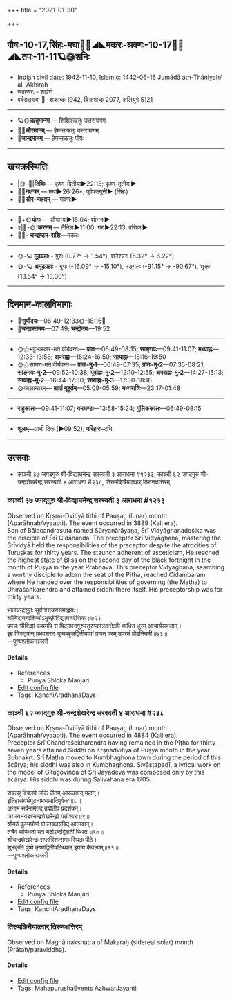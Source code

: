 +++
title = "2021-01-30"

+++
## पौषः-10-17,सिंहः-मघा🌛🌌◢◣मकरः-श्रवणः-10-17🌌🌞◢◣तपः-11-11🪐🌞शनिः
- Indian civil date: 1942-11-10, Islamic: 1442-06-16 Jumādā ath-Thāniyah/ al-ʾĀkhirah
- संवत्सरः - शार्वरी
- वर्षसङ्ख्या 🌛- शकाब्दः 1942, विक्रमाब्दः 2077, कलियुगे 5121
___________________
- 🪐🌞**ऋतुमानम्** — शिशिरऋतुः उत्तरायणम्
- 🌌🌞**सौरमानम्** — हेमन्तऋतुः उत्तरायणम्
- 🌛**चान्द्रमानम्** — हेमन्तऋतुः पौषः
___________________


## खचक्रस्थितिः
- |🌞-🌛|**तिथिः** — कृष्ण-द्वितीया►22:13; कृष्ण-तृतीया►  
- 🌌🌛**नक्षत्रम्** — मघा►26:26*; पूर्वफल्गुनी► (सिंहः)  
- 🌌🌞**सौर-नक्षत्रम्** — श्रवणः►  
___________________
- 🌛+🌞**योगः** — सौभाग्यः►15:04; शोभनः►  
- २|🌛-🌞|**करणम्** — तैतिलः►11:00; गरः►22:13; वणिजः►  
- 🌌🌛- **चन्द्राष्टम-राशिः**—मकरः  
___________________
- 🌞-🪐 **मूढग्रहाः** - गुरुः (0.77° → 1.54°), शनैश्चरः (5.32° → 6.22°)
- 🌞-🪐 **अमूढग्रहाः** - बुधः (-16.09° → -15.10°), मङ्गलः (-91.15° → -90.67°), शुक्रः (13.54° → 13.30°)
___________________


## दिनमान-कालविभागाः
- 🌅**सूर्योदयः**—06:49-12:33🌞️-18:16🌇  
- 🌛**चन्द्रास्तमयः**—07:49; **चन्द्रोदयः**—19:52  
___________________
- 🌞⚝भट्टभास्कर-मते वीर्यवन्तः— **प्रातः**—06:49-08:15; **साङ्गवः**—09:41-11:07; **मध्याह्नः**—12:33-13:58; **अपराह्णः**—15:24-16:50; **सायाह्नः**—18:16-19:50  
- 🌞⚝सायण-मते वीर्यवन्तः— **प्रातः-मु॰1**—06:49-07:35; **प्रातः-मु॰2**—07:35-08:21; **साङ्गवः-मु॰2**—09:52-10:38; **पूर्वाह्णः-मु॰2**—12:10-12:55; **अपराह्णः-मु॰2**—14:27-15:13; **सायाह्नः-मु॰2**—16:44-17:30; **सायाह्नः-मु॰3**—17:30-18:16  
- 🌞कालान्तरम्— **ब्राह्मं मुहूर्तम्**—05:09-05:59; **मध्यरात्रिः**—23:17-01:48  
___________________
- **राहुकालः**—09:41-11:07; **यमघण्टः**—13:58-15:24; **गुलिककालः**—06:49-08:15  
___________________
- **शूलम्**—प्राची दिक् (►09:52); **परिहारः**–दधि  
___________________

## उत्सवाः
- काञ्ची ३७ जगद्गुरु श्री-विद्याघनेन्द्र सरस्वती ३ आराधना #१२३३, काञ्ची ६२ जगद्गुरु श्री-चन्द्रशेखरेन्द्र सरस्वती ४ आराधना #२३८, तिरुमऴिचैयाऴ्वार् तिरुनक्षत्तिरम्
### काञ्ची ३७ जगद्गुरु श्री-विद्याघनेन्द्र सरस्वती ३ आराधना #१२३३

Observed on Kṛṣṇa-Dvitīyā tithi of Pauṣaḥ (lunar) month (Aparāhṇaḥ/vyaapti). The event occurred in 3889 (Kali era).  
Son of Bālacandrasuta named Sūryanārāyaṇa, Śrī Vidyāghanadeśika was the disciple of Śrī Cidānanda. The preceptor Śrī Vidyāghana, mastering the Śrīvidyā held the responsibilities of the preceptor despite the atrocities of Turuṣkas for thirty years. The staunch adherent of asceticism, He reached the highest state of Bliss on the second day of the black fortnight in the month of Puṣya in the year Prabhava. This preceptor Vidyāghana, searching a worthy disciple to adorn the seat of the Pīṭha, reached Cidambaram where He handed over the responsibilities of governing (the Maṭha) to Dhīraśaṅkarendra and attained siddhi there itself. His preceptorship was for thirty years.

भालचन्द्रसुतः सूर्यनारायणसमाह्वयः।  
श्रीचिदानन्दशिष्योऽभूच्छ्रीविद्याघनदेशिकः॥७२॥  
प्रपन्नः श्रीविद्यां कथमपि स विद्याघनगुरुस्तुरुष्काक्रान्तेऽपि व्यधित धुरम् आचार्यसहजाम्।  
इह त्रिंशद्वर्षान् प्रभवशरदः पुष्यबहुलद्वितीयायां प्रापत् परम् उपरमं प्रौढनियमी॥७३॥  
—पुण्यश्लोकमञ्जरी



#### Details
- References
  - Punya Shloka Manjari
- [Edit config file](https://github.com/jyotisham/adyatithi/tree/master/mahApuruSha/kAnchI-maTha/lunar_month/tithi/10/17/kAJcI%2037%20jagadguru%20zrI~vidyAghanEndra%20sarasvatI%203%20ArAdhanA.toml)
- Tags: KanchiAradhanaDays


### काञ्ची ६२ जगद्गुरु श्री-चन्द्रशेखरेन्द्र सरस्वती ४ आराधना #२३८

Observed on Kṛṣṇa-Dvitīyā tithi of Pauṣaḥ (lunar) month (Aparāhṇaḥ/vyaapti). The event occurred in 4884 (Kali era).  
Preceptor Śrī Chandraśekharendra having remained in the Pīṭha for thirty-seven years attained Siddhi on Kṛṣṇadvitīya of Puṣya month in the year Subhakṛt. Śrī Maṭha moved to Kumbhaghona town during the period of this ācārya; his siddhi was also in Kumbhaghona. Śivāṣṭapadī, a lyrical work on the model of Gitagovinda of Śrī Jayadeva was composed only by this ācārya. His siddhi was during Śalivahana era 1705.

संयत्सु विक्लवे लोके पीठम् आरूढवान् महान्।  
इतिहासगर्भगूढनामधामादिपूर्वकः॥८॥  
अनाम सर्वनामैतद् ब्रह्मेतीव प्रदर्शयन्।  
जयत्यभयदश्चन्द्रशेखरेन्द्रो यतीश्वरः॥९॥  
श्रीमठं कुम्भघोणं योऽनयन्नयविद् आत्मवान्।  
तत्रैव संस्थितो यत्र मठोऽब्दद्विशतीं स्थितः॥१०॥  
श्रीचन्द्रशेखरेन्द्रः सप्तत्रिंशत्समाः स्थितः पीठे।  
शुभकृति पुष्ये कृष्णद्वितीयतिथ्याम् इयाय कैवल्यम्॥११॥  
—पुण्यश्लोकमञ्जरी



#### Details
- References
  - Punya Shloka Manjari
- [Edit config file](https://github.com/jyotisham/adyatithi/tree/master/mahApuruSha/kAnchI-maTha/lunar_month/tithi/10/17/kAJcI%2062%20jagadguru%20zrI~candrazEkharEndra%20sarasvatI%204%20ArAdhanA.toml)
- Tags: KanchiAradhanaDays


### तिरुमऴिचैयाऴ्वार् तिरुनक्षत्तिरम्

Observed on Maghā nakshatra of Makaraḥ (sidereal solar) month (Prātaḥ/paraviddha). 

#### Details
- [Edit config file](https://github.com/jyotisham/adyatithi/tree/master/mahApuruSha/ALvAr/sidereal_solar_month/nakshatra/10/10/tirumazhicaiyAzhvAr%20tirunakSattiram.toml)
- Tags: MahapurushaEvents AzhwarJayanti



